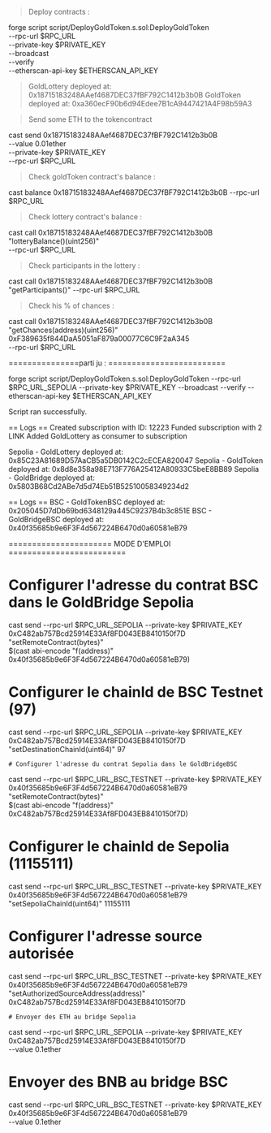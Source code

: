 > Deploy contracts : 

forge script script/DeployGoldToken.s.sol:DeployGoldToken \
    --rpc-url $RPC_URL \
    --private-key $PRIVATE_KEY \
    --broadcast \
    --verify \
    --etherscan-api-key $ETHERSCAN_API_KEY

> GoldLottery deployed at: 0x18715183248AAef4687DEC37fBF792C1412b3b0B
> GoldToken deployed at: 0xa360ecF90b6d94Edee7B1cA9447421A4F98b59A3

> Send some ETH to the tokencontract

cast send 0x18715183248AAef4687DEC37fBF792C1412b3b0B \
    --value 0.01ether \
    --private-key $PRIVATE_KEY \
    --rpc-url $RPC_URL

> Check goldToken contract's balance :

cast balance 0x18715183248AAef4687DEC37fBF792C1412b3b0B --rpc-url $RPC_URL

> Check lottery contract's balance :

cast call 0x18715183248AAef4687DEC37fBF792C1412b3b0B \
    "lotteryBalance()(uint256)" \
    --rpc-url $RPC_URL

> Check participants in the lottery : 

cast call 0x18715183248AAef4687DEC37fBF792C1412b3b0B "getParticipants()" --rpc-url $RPC_URL

> Check his % of chances :

cast call 0x18715183248AAef4687DEC37fBF792C1412b3b0B \
    "getChances(address)(uint256)" \
    0xF389635f844DaA5051aF879a00077C6C9F2aA345 \
    --rpc-url $RPC_URL


===============parti ju : =========================

forge script script/DeployGoldToken.s.sol:DeployGoldToken     --rpc-url $RPC_URL_SEPOLIA     --private-key $PRIVATE_KEY     --broadcast     --verify     --etherscan-api-key $ETHERSCAN_API_KEY

Script ran successfully.

== Logs ==
  Created subscription with ID: 12223
  Funded subscription with 2 LINK
  Added GoldLottery as consumer to subscription

  Sepolia - GoldLottery deployed at: 0x85C23A81689D57AaCB5a5DB0142C2cECEA820047
  Sepolia - GoldToken deployed at: 0x8d8e358a98E713F776A25412A80933C5beE8BB89
  Sepolia - GoldBridge deployed at: 0x5803B68Cd2ABe7d5d74Eb51B52510058349234d2


== Logs ==
  BSC - GoldTokenBSC deployed at: 0x205045D7dDb69bd6348129a445C9237B4b3c851E
  BSC - GoldBridgeBSC deployed at: 0x40f35685b9e6F3F4d567224B6470d0a60581eB79


====================== MODE D'EMPLOI =========================

# Configurer l'adresse du contrat BSC dans le GoldBridge Sepolia
cast send --rpc-url $RPC_URL_SEPOLIA --private-key $PRIVATE_KEY \
    0xC482ab757Bcd25914E33Af8FD043EB8410150f7D \
    "setRemoteContract(bytes)" \
    $(cast abi-encode "f(address)" 0x40f35685b9e6F3F4d567224B6470d0a60581eB79)

# Configurer le chainId de BSC Testnet (97)
cast send --rpc-url $RPC_URL_SEPOLIA --private-key $PRIVATE_KEY \
    0xC482ab757Bcd25914E33Af8FD043EB8410150f7D \
    "setDestinationChainId(uint64)" 97

    # Configurer l'adresse du contrat Sepolia dans le GoldBridgeBSC
cast send --rpc-url $RPC_URL_BSC_TESTNET --private-key $PRIVATE_KEY \
    0x40f35685b9e6F3F4d567224B6470d0a60581eB79 \
    "setRemoteContract(bytes)" \
    $(cast abi-encode "f(address)" 0xC482ab757Bcd25914E33Af8FD043EB8410150f7D)

# Configurer le chainId de Sepolia (11155111)
cast send --rpc-url $RPC_URL_BSC_TESTNET --private-key $PRIVATE_KEY \
    0x40f35685b9e6F3F4d567224B6470d0a60581eB79 \
    "setSepoliaChainId(uint64)" 11155111

# Configurer l'adresse source autorisée
cast send --rpc-url $RPC_URL_BSC_TESTNET --private-key $PRIVATE_KEY \
    0x40f35685b9e6F3F4d567224B6470d0a60581eB79 \
    "setAuthorizedSourceAddress(address)" \
    0xC482ab757Bcd25914E33Af8FD043EB8410150f7D

    # Envoyer des ETH au bridge Sepolia
cast send --rpc-url $RPC_URL_SEPOLIA --private-key $PRIVATE_KEY \
    0xC482ab757Bcd25914E33Af8FD043EB8410150f7D \
    --value 0.1ether

# Envoyer des BNB au bridge BSC
cast send --rpc-url $RPC_URL_BSC_TESTNET --private-key $PRIVATE_KEY \
    0x40f35685b9e6F3F4d567224B6470d0a60581eB79 \
    --value 0.1ether